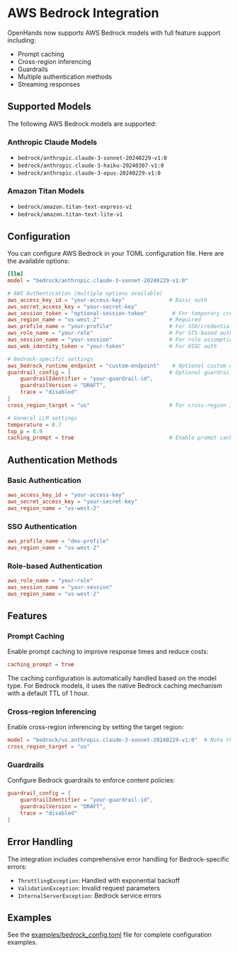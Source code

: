 # AWS Bedrock Integration

OpenHands now supports AWS Bedrock models with full feature support including:
- Prompt caching
- Cross-region inferencing
- Guardrails
- Multiple authentication methods
- Streaming responses

## Supported Models

The following AWS Bedrock models are supported:

### Anthropic Claude Models
- `bedrock/anthropic.claude-3-sonnet-20240229-v1:0`
- `bedrock/anthropic.claude-3-haiku-20240307-v1:0`
- `bedrock/anthropic.claude-3-opus-20240229-v1:0`

### Amazon Titan Models
- `bedrock/amazon.titan-text-express-v1`
- `bedrock/amazon.titan-text-lite-v1`

## Configuration

You can configure AWS Bedrock in your TOML configuration file. Here are the available options:

```toml
[llm]
model = "bedrock/anthropic.claude-3-sonnet-20240229-v1:0"

# AWS Authentication (multiple options available)
aws_access_key_id = "your-access-key"              # Basic auth
aws_secret_access_key = "your-secret-key"
aws_session_token = "optional-session-token"        # For temporary credentials
aws_region_name = "us-west-2"                      # Required
aws_profile_name = "your-profile"                  # For SSO/credential profiles
aws_role_name = "your-role"                        # For STS-based auth
aws_session_name = "your-session"                  # For role assumption
aws_web_identity_token = "your-token"              # For OIDC auth

# Bedrock-specific settings
aws_bedrock_runtime_endpoint = "custom-endpoint"    # Optional custom endpoint
guardrail_config = {                               # Optional guardrails
    guardrailIdentifier = "your-guardrail-id",
    guardrailVersion = "DRAFT",
    trace = "disabled"
}
cross_region_target = "us"                         # For cross-region inferencing

# General LLM settings
temperature = 0.7
top_p = 0.9
caching_prompt = true                              # Enable prompt caching
```

## Authentication Methods

### Basic Authentication
```toml
aws_access_key_id = "your-access-key"
aws_secret_access_key = "your-secret-key"
aws_region_name = "us-west-2"
```

### SSO Authentication
```toml
aws_profile_name = "dev-profile"
aws_region_name = "us-west-2"
```

### Role-based Authentication
```toml
aws_role_name = "your-role"
aws_session_name = "your-session"
aws_region_name = "us-west-2"
```

## Features

### Prompt Caching

Enable prompt caching to improve response times and reduce costs:

```toml
caching_prompt = true
```

The caching configuration is automatically handled based on the model type. For Bedrock models, it uses the native Bedrock caching mechanism with a default TTL of 1 hour.

### Cross-region Inferencing

Enable cross-region inferencing by setting the target region:

```toml
model = "bedrock/us.anthropic.claude-3-sonnet-20240229-v1:0"  # Note the 'us.' prefix
cross_region_target = "us"
```

### Guardrails

Configure Bedrock guardrails to enforce content policies:

```toml
guardrail_config = { 
    guardrailIdentifier = "your-guardrail-id",
    guardrailVersion = "DRAFT",
    trace = "disabled"
}
```

## Error Handling

The integration includes comprehensive error handling for Bedrock-specific errors:

- `ThrottlingException`: Handled with exponential backoff
- `ValidationException`: Invalid request parameters
- `InternalServerException`: Bedrock service errors

## Examples

See the [examples/bedrock_config.toml](../examples/bedrock_config.toml) file for complete configuration examples.